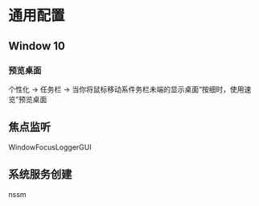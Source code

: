 # 通用配置

## Window 10

### 预览桌面

个性化 -> 任务栏 -> 当你将鼠标移动系件务栏未端的显示桌面“按细时，使用速览”预览桌面

## 焦点监听

WindowFocusLoggerGUI

## 系统服务创建

nssm